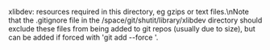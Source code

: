 xlibdev: resources required in this directory, eg gzips or text files.\nNote that the .gitignore file in the /space/git/shutit/library/xlibdev directory should exclude these files from being added to git repos (usually due to size), but can be added if forced with 'git add --force <file>'.
